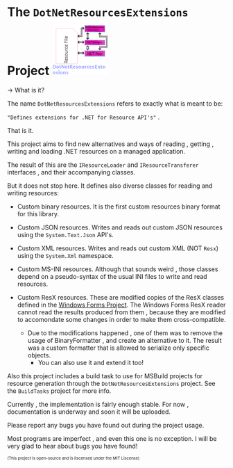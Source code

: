 # The `DotNetResourcesExtensions` Project <img src="ProjectImage.png" />

-> What is it?

The name `DotNetResourcesExtensions` refers to exactly what is meant to be:

`"Defines extensions for .NET for Resource API's"` .

That is it.

This project aims to find new alternatives and ways of reading , getting , writing and loading .NET 
resources on a managed application.

The result of this are the `IResourceLoader` and `IResourceTransferer` interfaces , and their accompanying classes.

But it does not stop here. It defines also diverse classes for reading and writing resources:

- Custom binary resources. It is the first custom resources binary format for this library.

- Custom JSON resources. Writes and reads out custom JSON resources using the `System.Text.Json` API's.

- Custom XML resources. Writes and reads out custom XML (NOT `Resx`) using the `System.Xml` namespace.

- Custom MS-INI resources. Although that sounds weird , those classes depend on a pseudo-syntax of the usual INI files to write and read resources.

- Custom ResX resources. These are modified copies of the ResX classes defined in the [Windows Forms Project](https://github.com/dotnet/winforms). 
The Windows Forms ResX reader cannot read the results produced from them , because they are modified to accomondate some changes in order to make them cross-compatible.
	
    - Due to the modifications happened , one of them was to remove the usage of BinaryFormatter , and create an
	alternative to it. The result was a custom formatter that is allowed to serialize only specific objects.
		- You can also use it and extend it too!

Also this project includes a build task to use for MSBuild projects for resource generation
through the `DotNetResourcesExtensions` project. See the `BuildTasks` project for more info.

Currently , the implementation is fairly enough stable.
For now , documentation is underway and soon it will be uploaded.

Please report any bugs you have found out during the project usage.

Most programs are imperfect , and even this one is no exception. 
I will be very glad to hear about bugs you have found!

<p style="font-size:9.2509px">
	(This project is open-source and is liscensed under the MIT Liscense)
</p>